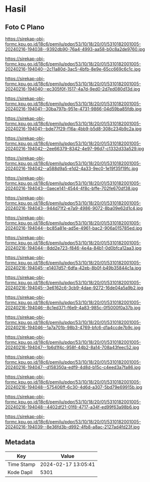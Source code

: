 # Hasil

## Foto C Plano

https://sirekap-obj-formc.kpu.go.id/18c6/pemilu/pdpr/53/10/18/20/01/5310182001005-20240216-194038--9392db90-76a4-4993-aa58-b0c8a2de9760.jpg

https://sirekap-obj-formc.kpu.go.id/18c6/pemilu/pdpr/53/10/18/20/01/5310182001005-20240216-194040--2c11a80d-3ac5-4bfb-8e9e-65cc669c6c1c.jpg

https://sirekap-obj-formc.kpu.go.id/18c6/pemilu/pdpr/53/10/18/20/01/5310182001005-20240216-194040--ec305f0f-1517-4a7d-9ed0-2d7ed080d13d.jpg

https://sirekap-obj-formc.kpu.go.id/18c6/pemilu/pdpr/53/10/18/20/01/5310182001005-20240216-194041--30ba797b-951e-4731-9866-04d59ba85fdb.jpg

https://sirekap-obj-formc.kpu.go.id/18c6/pemilu/pdpr/53/10/18/20/01/5310182001005-20240216-194041--bde77f29-f16a-4bb9-b5d8-308c234b9c2a.jpg

https://sirekap-obj-formc.kpu.go.id/18c6/pemilu/pdpr/53/10/18/20/01/5310182001005-20240216-194042--2ee66379-8342-4e97-96d7-c1332d33a529.jpg

https://sirekap-obj-formc.kpu.go.id/18c6/pemilu/pdpr/53/10/18/20/01/5310182001005-20240216-194042--a588d9a5-e1d2-4a33-9ec0-1e19f35f19fc.jpg

https://sirekap-obj-formc.kpu.go.id/18c6/pemilu/pdpr/53/10/18/20/01/5310182001005-20240216-194043--0aece141-4544-4f8c-bffe-702fe670df38.jpg

https://sirekap-obj-formc.kpu.go.id/18c6/pemilu/pdpr/53/10/18/20/01/5310182001005-20240216-194043--944d71f2-e7a9-4986-9072-8ba09e62d1c4.jpg

https://sirekap-obj-formc.kpu.go.id/18c6/pemilu/pdpr/53/10/18/20/01/5310182001005-20240216-194044--bc85a81e-ad5e-4961-bac2-906a015785ed.jpg

https://sirekap-obj-formc.kpu.go.id/18c6/pemilu/pdpr/53/10/18/20/01/5310182001005-20240216-194044--8dd2e723-f846-4e4a-84b1-0d0bfca12aa3.jpg

https://sirekap-obj-formc.kpu.go.id/18c6/pemilu/pdpr/53/10/18/20/01/5310182001005-20240216-194045--e1407d57-6dfa-42eb-8b0f-b49b35844c1a.jpg

https://sirekap-obj-formc.kpu.go.id/18c6/pemilu/pdpr/53/10/18/20/01/5310182001005-20240216-194045--3e6162c6-3cb9-4dae-9272-16de04a5a9b2.jpg

https://sirekap-obj-formc.kpu.go.id/18c6/pemilu/pdpr/53/10/18/20/01/5310182001005-20240216-194046--8c1ed371-f6e9-4a83-985c-0f5000f0a37b.jpg

https://sirekap-obj-formc.kpu.go.id/18c6/pemilu/pdpr/53/10/18/20/01/5310182001005-20240216-194046--1a7a701b-98b3-4769-bfc6-d1a4ccde7b9c.jpg

https://sirekap-obj-formc.kpu.go.id/18c6/pemilu/pdpr/53/10/18/20/01/5310182001005-20240216-194047--1b6d1f4c-958f-44b2-8a14-708a43feec52.jpg

https://sirekap-obj-formc.kpu.go.id/18c6/pemilu/pdpr/53/10/18/20/01/5310182001005-20240216-194047--d158350a-edf9-4d8d-b15c-c4eed3a7fa86.jpg

https://sirekap-obj-formc.kpu.go.id/18c6/pemilu/pdpr/53/10/18/20/01/5310182001005-20240216-194048--575406ff-6c30-4d6d-a307-5bd79e69915b.jpg

https://sirekap-obj-formc.kpu.go.id/18c6/pemilu/pdpr/53/10/18/20/01/5310182001005-20240216-194048--4402df21-01f8-4717-a34f-ed99f63a98b6.jpg

https://sirekap-obj-formc.kpu.go.id/18c6/pemilu/pdpr/53/10/18/20/01/5310182001005-20240216-194039--8e36fd3b-d992-4fb8-a8ac-2127ad4fd23f.jpg


## Metadata

| Key        | Value               |
| ---------- | ------------------- |
| Time Stamp | 2024-02-17 13:05:41 |
| Kode Dapil | 5301                |



